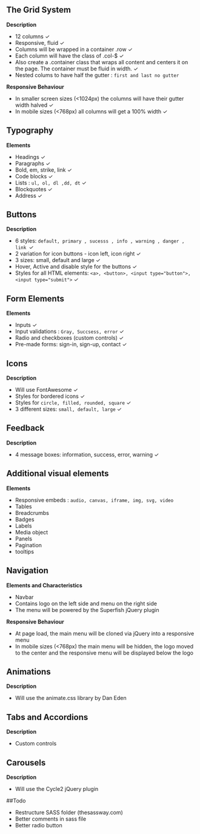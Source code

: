 ## The Grid System

**Description**

- 12 columns ✓
- Responsive, fluid ✓
- Columns will be wrapped in a container .row ✓
- Each column will have the class of .col-$ ✓
- Also create a .container class that wraps all content and centers it on the page. The container must be fluid in width. ✓
- Nested colums to have half the gutter :  `first and last no gutter`


**Responsive Behaviour**

- In smaller screen sizes (<1024px) the columns will have their gutter width halved ✓
- In mobile sizes (<768px) all columns will get a 100% width ✓

## Typography

**Elements**

- Headings ✓
- Paragraphs ✓
- Bold, em, strike, link ✓
- Code blocks ✓
- Lists :  `ul, ol, dl ,dd, dt` ✓
- Blockquotes ✓
- Address  ✓

## Buttons

**Description**

- 6 styles: `default, primary , sucesss , info , warning , danger , link `✓
- 2 variation for icon buttons - icon left, icon right ✓
- 3 sizes: small, default and large ✓
- Hover, Active and disable style for the buttons ✓
- Styles for all HTML elements: `<a>, <button>, <input type="button">, <input type="submit">` ✓

## Form Elements

**Elements**
 
- Inputs ✓
- Input validations :  `Gray, Succsess, error` ✓
- Radio and checkboxes (custom controls) ✓
- Pre-made forms: sign-in, sign-up, contact ✓

## Icons

**Description**

- Will use FontAwesome ✓
- Styles for bordered icons ✓
- Styles for `circle, filled, rounded, square` ✓
- 3 different sizes: `small, default, large` ✓

## Feedback

**Description**

- 4 message boxes: information, success, error, warning ✓

## Additional visual elements

**Elements**

- Responsive embeds :  `audio, canvas, iframe, img, svg, video`
- Tables
- Breadcrumbs
- Badges
- Labels
- Media object
- Panels
- Pagination
- tooltips


## Navigation

**Elements and Characteristics**

- Navbar
- Contains logo on the left side and menu on the right side
- The menu will be powered by the Superfish jQuery plugin

**Responsive Behaviour**

- At page load, the main menu will be cloned via jQuery into a responsive menu
- In mobile sizes (<768px) the main menu will be hidden, the logo moved to the center and the responsive menu will be displayed below the logo

## Animations

**Description**

- Will use the animate.css library by Dan Eden

## Tabs and Accordions

**Description**

- Custom controls

## Carousels

**Description**

- Will use the Cycle2 jQuery plugin


#\#Todo

- Restructure SASS folder (thesassway.com)
- Better comments in sass file
- Better radio button
